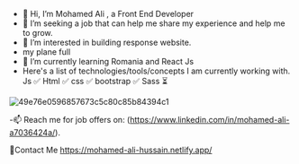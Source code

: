 - 👋 Hi, I’m Mohamed Ali , a Front End Developer 
- 💞️ I’m seeking a job that can help me share my experience and help me to grow.
- 👀 I’m interested in building response website.
- my plane full
- 🌱 I’m currently learning Romania and React Js
- Here's a list of technologies/tools/concepts I am currently working with.
Js ✅
Html ✅
css ✅
bootstrap ✅
Sass ⏳

![49e76e0596857673c5c80c85b84394c1](https://user-images.githubusercontent.com/76604718/213113746-b6a07934-672b-4c11-bb30-d293aaf96ad5.gif)


-📫 Reach me for job offers on: (https://www.linkedin.com/in/mohamed-ali-a7036424a/).
<!---
mohamedali12317/mohamedali12317 is a ✨ special ✨ repository because its `README.md` (this file) appears on your GitHub profile.
You can click the Preview link to take a look at your changes.
--->

🔗Contact Me
https://mohamed-ali-hussain.netlify.app/

